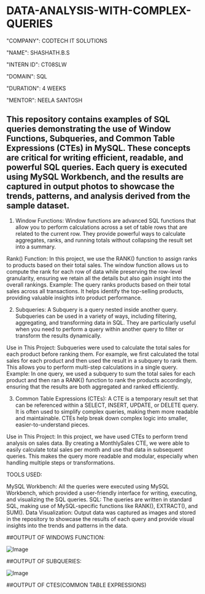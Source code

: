 # DATA-ANALYSIS-WITH-COMPLEX-QUERIES

"COMPANY": CODTECH IT SOLUTIONS

"NAME": SHASHATH.B.S

"INTERN ID": CT08SLW

"DOMAIN": SQL

"DURATION": 4 WEEKS

"MENTOR": NEELA SANTOSH

## This repository contains examples of SQL queries demonstrating the use of Window Functions, Subqueries, and Common Table Expressions (CTEs) in MySQL. These concepts are critical for writing efficient, readable, and powerful SQL queries. Each query is executed using MySQL Workbench, and the results are captured in output photos to showcase the trends, patterns, and analysis derived from the sample dataset.

1. Window Functions:
Window functions are advanced SQL functions that allow you to perform calculations across a set of table rows that are related to the current row. They provide powerful ways to calculate aggregates, ranks, and running totals without collapsing the result set into a summary.

Rank() Function: In this project, we use the RANK() function to assign ranks to products based on their total sales. The window function allows us to compute the rank for each row of data while preserving the row-level granularity, ensuring we retain all the details but also gain insight into the overall rankings.
Example: The query ranks products based on their total sales across all transactions. It helps identify the top-selling products, providing valuable insights into product performance.

2. Subqueries:
A Subquery is a query nested inside another query. Subqueries can be used in a variety of ways, including filtering, aggregating, and transforming data in SQL. They are particularly useful when you need to perform a query within another query to filter or transform the results dynamically.

Use in This Project: Subqueries were used to calculate the total sales for each product before ranking them. For example, we first calculated the total sales for each product and then used the result in a subquery to rank them. This allows you to perform multi-step calculations in a single query.
Example: In one query, we used a subquery to sum the total sales for each product and then ran a RANK() function to rank the products accordingly, ensuring that the results are both aggregated and ranked efficiently.

3. Common Table Expressions (CTEs):
A CTE is a temporary result set that can be referenced within a SELECT, INSERT, UPDATE, or DELETE query. It is often used to simplify complex queries, making them more readable and maintainable. CTEs help break down complex logic into smaller, easier-to-understand pieces.

Use in This Project: In this project, we have used CTEs to perform trend analysis on sales data. By creating a MonthlySales CTE, we were able to easily calculate total sales per month and use that data in subsequent queries. This makes the query more readable and modular, especially when handling multiple steps or transformations.

TOOLS USED:

MySQL Workbench: All the queries were executed using MySQL Workbench, which provided a user-friendly interface for writing, executing, and visualizing the SQL queries.
SQL: The queries are written in standard SQL, making use of MySQL-specific functions like RANK(), EXTRACT(), and SUM().
Data Visualization: Output data was captured as images and stored in the repository to showcase the results of each query and provide visual insights into the trends and patterns in the data.

##OUTPUT OF WINDOWS FUNCTION:

![Image](https://github.com/user-attachments/assets/e1fd1331-df80-4335-9e3a-2e27f1f37dda)

##OUTPUT OF SUBQUERIES:

![Image](https://github.com/user-attachments/assets/60730c7b-959f-4892-97ad-622ca73ce231)

##OUTPUT OF CTES(COMMON TABLE EXPRESSIONS)

